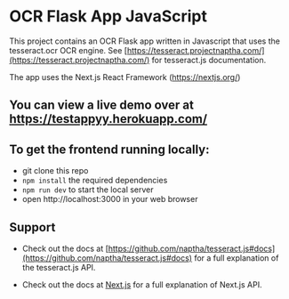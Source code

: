 # OCR Flask App JavaScript

This project contains an OCR Flask app written in Javascript that uses the tesseract.ocr OCR engine.
See [https://tesseract.projectnaptha.com/](https://tesseract.projectnaptha.com/) for tesseract.js documentation.

The app uses the Next.js React Framework (https://nextjs.org/)

## You can view a live demo over at https://testappyy.herokuapp.com/

## To get the frontend running locally:

- git clone this repo
- `npm install` the required dependencies
- `npm run dev` to start the local server
- open http://localhost:3000 in your web browser

## Support

- Check out the docs at [https://github.com/naptha/tesseract.js#docs](https://github.com/naptha/tesseract.js#docs) for a full explanation of the tesseract.js API.

- Check out the docs at [Next.js](https://nextjs.org/docs/getting-started) for a full explanation of Next.js API.
